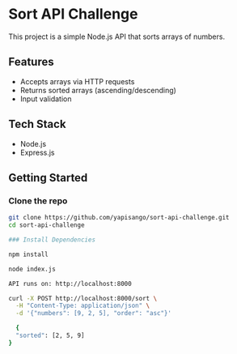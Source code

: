 # Sort API Challenge

This project is a simple Node.js API that sorts arrays of numbers.

## Features

- Accepts arrays via HTTP requests
- Returns sorted arrays (ascending/descending)
- Input validation

## Tech Stack

- Node.js
- Express.js

## Getting Started

### Clone the repo

```bash
git clone https://github.com/yapisango/sort-api-challenge.git
cd sort-api-challenge

### Install Dependencies

npm install

node index.js

API runs on: http://localhost:8000

curl -X POST http://localhost:8000/sort \
  -H "Content-Type: application/json" \
  -d '{"numbers": [9, 2, 5], "order": "asc"}'

  {
  "sorted": [2, 5, 9]
}

